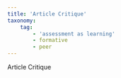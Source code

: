 ```yaml
---
title: 'Article Critique'
taxonomy:
    tag:
        - 'assessment as learning'
        - formative
        - peer
---
```


Article Critique
